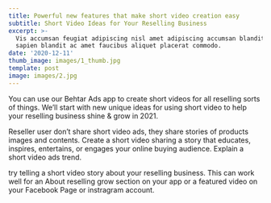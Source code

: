 ```yaml
---
title: Powerful new features that make short video creation easy
subtitle: Short Video Ideas for Your Reselling Business
excerpt: >-
  Vis accumsan feugiat adipiscing nisl amet adipiscing accumsan blandit accumsan
  sapien blandit ac amet faucibus aliquet placerat commodo.
date: '2020-12-11'
thumb_image: images/1_thumb.jpg
template: post
image: images/2.jpg
---
```

You can use our Behtar Ads app to create short videos for all reselling sorts of things. We’ll start with new unique ideas for using short video to help your reselling business shine & grow in 2021.

Reseller user  don’t share short video ads, they share stories of products images and contents. Create a short video sharing a story that educates, inspires, entertains, or engages your online buying audience. Explain a short video ads trend.

try telling a short video story about your reselling business. This can work well for an About reselling grow section on your app or a featured video on your Facebook Page or instragram account.